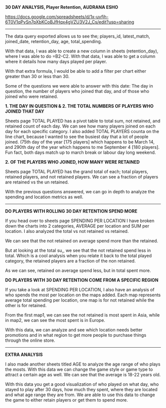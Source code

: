 **30 DAY ANALYSIS, Player Retention, AUDRANA ESHO**

https://docs.google.com/spreadsheets/d/1x-uvfjh-6T0V1qPvSn7pXbKCoBJfHqx4gVZU3V2J_Cs/edit?usp=sharing

----

The data query exported allows us to see the; players_id, latest_match, joined_date, retention_day, age, total_spending.

With that data, I was able to create a new column in sheets (retention_day), where I was able to do =B2-C2. With that data, I was able to get a column where it details how many days played per player.

With that extra formula, I would be able to add a filter per chart either greater than 30 or less than 30.

Some of the questions we were able to answer with this date: The day in question, the number of players who joined that day, and of those who joined who were retained.

**1. THE DAY IN QUESTION & 2. THE TOTAL NUMBERS OF PLAYERS WHO JOINED THAT DAY**

Sheets page TOTAL PLAYED has a pivot table to total sum, not retained, and retained count of each day. We can see how many players joined on each day for each specific category. I also added TOTAL PLAYERS counta on the line chart, because I wanted to see the busiest day that a lot of people joined. (75th day of the year [175 players] which happens to be March 14, and 290th day of the year which happens to me September 4 [180 players]. Fun fact, both days match up to march break or labour day long weekend. 

**2. OF THE PLAYERS WHO JOINED, HOW MANY WERE RETAINED**

Sheets page TOTAL PLAYED has the grand total of each; total players, retained players, and not retained players. We can see a fraction of players are retained vs the un retained. 

With the previous questions answered, we can go in depth to analyze the spending and location metrics as well.

----

**DO PLAYERS WITH ROLLING 30 DAY RETENTION SPEND MORE**

If you head over to sheets page SPENDING PER LOCATION I have broken down the charts into 2 categories, AVERAGE per location and SUM per location. I also analyzed the total vs not retained vs retained.

We can see that the not retained on average spend more than the retained. 

But at looking at the total su,, we see that the not retained spend less in total. Which is a cool analysis when you relate it back to the total played category, the retained players are a fraction of the non retained.

As we can see, retained on average spend less, but in total spent more.

**DO PLAYERS WITH 30 DAY RETENTION COME FROM A SPECIFIC REGION**

If you take a look at SPENDING PER LOCATION, I also have an analysis of who spends the most per location on the maps added. Each map represents average total spending per location, one map is for not retained while the other is for retained.

From the first map1, we can see the not retained is most spent in Asia, while in map2, we can see the most spent is in Europe. 

With this data, we can analyze and see which location needs better promotions and in what region to get more people to purchase things through the online store.

----

**EXTRA ANALYSIS**

I also made another sheets titled AGE to analyze the age range of who plays the mosts. With this data we can change the game style or game type to attract a certain age as well. We can see that the average is 18-22 years old.



With this data you get a good visualization of who played on what day, who stayed to play after 30 days, how much they spent, where they are located and what age range they are from. We are able to use this data to change the game to either retain players or get them to spend more.

 

